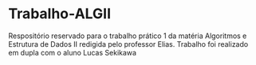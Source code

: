 # Trabalho-ALGII
Respositório reservado para o trabalho prático 1 da matéria Algoritmos e Estrutura de Dados II redigida pelo professor Elias. Trabalho foi realizado em dupla com o aluno Lucas Sekikawa
